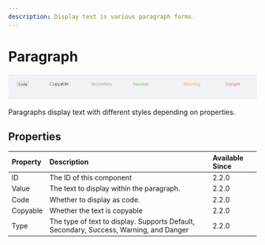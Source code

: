 ```yaml
---
description: Display text is various paragraph forms.
---
```


# Paragraph

![](../../.gitbook/assets/image%20%28260%29.png)

Paragraphs display text with different styles depending on properties. 

## Properties

| Property | Description | Available Since |
| :--- | :--- | :--- |
| ID | The ID of this component | 2.2.0 |
| Value | The text to display within the paragraph. | 2.2.0 |
| Code | Whether to display as code. | 2.2.0 |
| Copyable | Whether the text is copyable | 2.2.0 |
| Type | The type of text to display. Supports Default, Secondary, Success, Warning,  and Danger | 2.2.0 |

